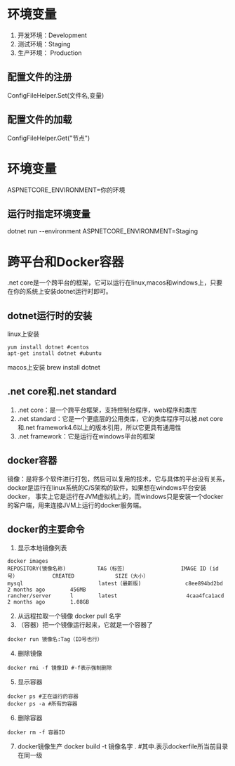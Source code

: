 ﻿# 环境变量
1. 开发环境：Development
2. 测试环境：Staging
3. 生产环境： Production
## 配置文件的注册
ConfigFileHelper.Set(文件名,变量)
## 配置文件的加载
ConfigFileHelper.Get("节点")
# 环境变量
ASPNETCORE_ENVIRONMENT=你的环境
## 运行时指定环境变量
dotnet run --environment  ASPNETCORE_ENVIRONMENT=Staging

# 跨平台和Docker容器
.net core是一个跨平台的框架，它可以运行在linux,macos和windows上，只要在你的系统上安装dotnet运行时即可。
## dotnet运行时的安装
linux上安装
```
yum install dotnet #centos
apt-get install dotnet #ubuntu
```
macos上安装
brew install dotnet

## .net core和.net standard
1. .net core：是一个跨平台框架，支持控制台程序，web程序和类库
2. .net standard：它是一个更底层的公用类库，它的类库程序可以被.net core和.net framework4.6以上的版本引用，所以它更具有通用性
3. .net framework：它是运行在windows平台的框架

## docker容器
镜像：是将多个软件进行打包，然后可以复用的技术，它与具体的平台没有关系，docker是运行在linux系统的C/S架构的软件，如果想在windows平台安装docker，
事实上它是运行在JVM虚拟机上的，而windows只是安装一个docker的客户端，用来连接JVM上运行的docker服务端。

## docker的主要命令
1. 显示本地镜像列表
```
docker images
REPOSITORY(镜像名称)          TAG（标签）                 IMAGE ID (id号）           CREATED             SIZE（大小）
mysql						 latest（最新版)              c8ee894bd2bd              2 months ago        456MB
rancher/server      l		 latest                      4caa4fca1acd              2 months ago        1.08GB
```
2. 从远程拉取一个镜像
docker pull 名字
3. （容器）把一个镜像运行起来，它就是一个容器了
```
docker run 镜像名:Tag（ID号也行）
````
4. 删除镜像
```
docker rmi -f 镜像ID #-f表示强制删除
```
5. 显示容器
```
docker ps #正在运行的容器
docker ps -a #所有的容器
```
6. 删除容器
```
docker rm -f 容器ID
```
7. docker镜像生产
docker build -t 镜像名字 . #其中.表示dockerfile所当前目录在同一级